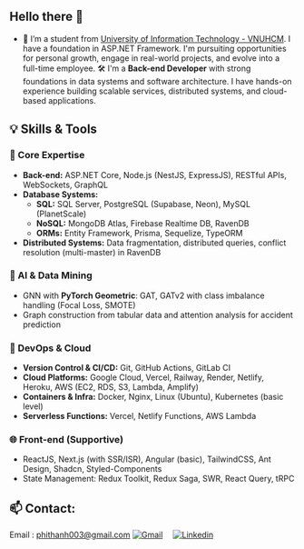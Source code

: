 ## Hello there 👋
- 🌱 I’m a student from [University of Information Technology - VNUHCM](https://www.uit.edu.vn/). I have a foundation in ASP.NET Framework. I'm pursuiting
opportunities for personal growth, engage in real-world projects, and evolve into a full-time employee.
🛠️ I'm a **Back-end Developer** with strong foundations in data systems and software architecture. I have hands-on experience building scalable services, distributed systems, and cloud-based applications.
## 💡 Skills & Tools

### 🧠 Core Expertise
- **Back-end:** ASP.NET Core, Node.js (NestJS, ExpressJS), RESTful APIs, WebSockets, GraphQL
- **Database Systems:**  
  - **SQL:** SQL Server, PostgreSQL (Supabase, Neon), MySQL (PlanetScale)  
  - **NoSQL:** MongoDB Atlas, Firebase Realtime DB, RavenDB  
  - **ORMs:** Entity Framework, Prisma, Sequelize, TypeORM  
- **Distributed Systems:** Data fragmentation, distributed queries, conflict resolution (multi-master) in RavenDB

### 🧪 AI & Data Mining
- GNN with **PyTorch Geometric**: GAT, GATv2 with class imbalance handling (Focal Loss, SMOTE)
- Graph construction from tabular data and attention analysis for accident prediction

### 🚀 DevOps & Cloud
- **Version Control & CI/CD:** Git, GitHub Actions, GitLab CI
- **Cloud Platforms:** Google Cloud, Vercel, Railway, Render, Netlify, Heroku, AWS (EC2, RDS, S3, Lambda, Amplify)
- **Containers & Infra:** Docker, Nginx, Linux (Ubuntu), Kubernetes (basic level)
- **Serverless Functions:** Vercel, Netlify Functions, AWS Lambda

### 🌐 Front-end (Supportive)
- ReactJS, Next.js (with SSR/ISR), Angular (basic), TailwindCSS, Ant Design, Shadcn, Styled-Components
- State Management: Redux Toolkit, Redux Saga, SWR, React Query, tRPC

## 📫 Contact:
  Email : phithanh003@gmail.com
  [<img alt="Gmail" src="https://img.shields.io/badge/Gmail-D14836?style=for-the-badge&logo=gmail&logoColor=white"/>](mailto:phithanh003@gmail.com)&emsp;
  [<img alt="Linkedin" src="https://img.shields.io/badge/LinkedIn-0077B5?style=for-the-badge&logo=linkedin&logoColor=white"/>](https://www.linkedin.com/in/thanhpq/)&emsp;
    

<!--
**quangthanhphi/quangthanhphi** is a ✨ _special_ ✨ repository because its `README.md` (this file) appears on your GitHub profile.

Here are some ideas to get you started:

- 🔭 I’m currently working on ...
- 🌱 I’m currently learning ...
- 👯 I’m looking to collaborate on ...
- 🤔 I’m looking for help with ...
- 💬 Ask me about ...
- 📫 How to reach me: ...
- 😄 Pronouns: ...
- ⚡ Fun fact: ...
-->
